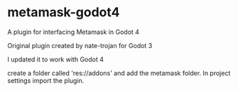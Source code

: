 # metamask-godot4
A plugin for interfacing Metamask in Godot 4

Original plugin created by nate-trojan for Godot 3

I updated it to work with Godot 4

create a folder called 'res://addons' and add the metamask folder. In project settings import the plugin.
